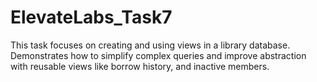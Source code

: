 # ElevateLabs_Task7
This task focuses on creating and using views in a library database. Demonstrates how to simplify complex queries and improve abstraction with reusable views like  borrow history, and inactive members.

